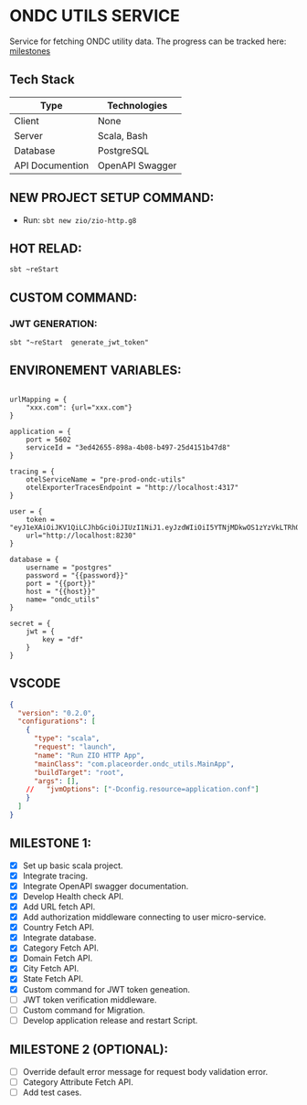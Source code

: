 
# ONDC UTILS SERVICE
 
Service for fetching ONDC utility data.
The progress can be tracked here: [milestones](#MILESTONES)

## Tech Stack
| Type | Technologies |
|---|---|
| Client | None |
| Server | Scala, Bash |
| Database | PostgreSQL |
| API Documention | OpenAPI Swagger |


## NEW PROJECT SETUP COMMAND:

- Run: `sbt new zio/zio-http.g8`

## HOT RELAD:

```
sbt ~reStart

```

## CUSTOM COMMAND:

  ### JWT GENERATION:
  ```
  sbt "~reStart  generate_jwt_token"
  ```


## ENVIRONEMENT VARIABLES:

```

urlMapping = {
    "xxx.com": {url="xxx.com"}
}

application = {
    port = 5602
    serviceId = "3ed42655-898a-4b08-b497-25d4151b47d8"
}

tracing = {
    otelServiceName = "pre-prod-ondc-utils"
    otelExporterTracesEndpoint = "http://localhost:4317"
}

user = {
    token = "eyJ1eXAiOiJKV1QiLCJhbGciOiJIUzI1NiJ1.eyJzdWIiOiI5YTNjMDkwOS1zYzVkLTRhODQtOGZiNi03MTkyOGUyOGNiNWIiLCJleHAiOjQ4ODYwNzkyODB2.PLd84JGX6BbelD5WYkdVDoLGXwlXRdp2zQED7jj2qrU"
    url="http://localhost:8230"
}

database = {
    username = "postgres"
    password = "{{password}}"
    port = "{{port}}"
    host = "{{host}}"
    name= "ondc_utils"
}

secret = {
    jwt = {
        key = "df"
    }
}

```

## VSCODE

```json
{
  "version": "0.2.0",
  "configurations": [
    {
      "type": "scala",
      "request": "launch",
      "name": "Run ZIO HTTP App",
      "mainClass": "com.placeorder.ondc_utils.MainApp",  
      "buildTarget": "root",                   
      "args": [],
    //   "jvmOptions": ["-Dconfig.resource=application.conf"]
    }
  ]
}
```

## MILESTONE 1:
* [x] Set up basic scala project.
* [x] Integrate tracing.
* [x] Integrate OpenAPI swagger documentation.
* [x] Develop Health check API.
* [x] Add URL fetch API.
* [x] Add authorization middleware connecting to user micro-service.
* [x] Country Fetch API.
* [x] Integrate database.
* [x] Category Fetch API.
* [x] Domain Fetch API.
* [x] City Fetch API.
* [x] State Fetch API.
* [x] Custom command for JWT token geneation.
* [ ] JWT token verification middleware.
* [ ] Custom command for Migration.
* [ ] Develop application release and restart Script.

## MILESTONE 2 (OPTIONAL):
* [ ] Override default error message for request body validation error.
* [ ] Category Attribute Fetch API.
* [ ] Add test cases.